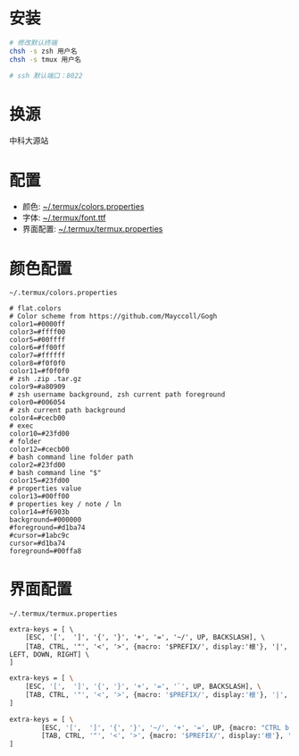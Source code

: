 
# 安装

```sh
# 修改默认终端
chsh -s zsh 用户名
chsh -s tmux 用户名

# ssh 默认端口：8022
```

# 换源

中科大源站

# 配置

- 颜色: [~/.termux/colors.properties](file/termux/colors.properties)
- 字体: [~/.termux/font.ttf](file/termux/font.ttf)
- 界面配置: [~/.termux/termux.properties](file/termux/termux.properties)

# 颜色配置

` ~/.termux/colors.properties `

```properties
# flat.colors
# Color scheme from https://github.com/Mayccoll/Gogh
color1=#0000ff
color3=#ffff00
color5=#00ffff
color6=#ff00ff
color7=#ffffff
color8=#f0f0f0
color11=#f0f0f0
# zsh .zip .tar.gz
color9=#a80909
# zsh username background, zsh current path foreground
color0=#006054
# zsh current path background
color4=#cecb00
# exec
color10=#23fd00
# folder
color12=#cecb00
# bash command line folder path
color2=#23fd00
# bash command line "$"
color15=#23fd00
# properties value
color13=#00ff00
# properties key / note / ln
color14=#f6903b
background=#000000
#foreground=#d1ba74
#cursor=#1abc9c
cursor=#d1ba74
foreground=#00ffa8
```

# 界面配置

` ~/.termux/termux.properties `

```properties
extra-keys = [ \
    [ESC, '[',  ']', '{', '}', '+', '=', '~/', UP, BACKSLASH], \
    [TAB, CTRL, '"', '<', '>', {macro: '$PREFIX/', display:'根'}, '|', LEFT, DOWN, RIGHT] \
]
```

```bash
extra-keys = [ \    
    [ESC, '[',  ']', '{', '}', '+', '=', '`', UP, BACKSLASH], \
    [TAB, CTRL, '"', '<', '>', {macro: '$PREFIX/', display:'根'}, '|', LEFT, DOWN, RIGHT] \
]
```

```bash
extra-keys = [ \
        [ESC, '[',  ']', '{', '}', '~/', '+', '=', UP, {macro: "CTRL b c", display: "[+]"}], \
        [TAB, CTRL, '"', '<', '>', {macro: '$PREFIX/', display:'根'}, '|', LEFT, DOWN, RIGHT] \
]
```